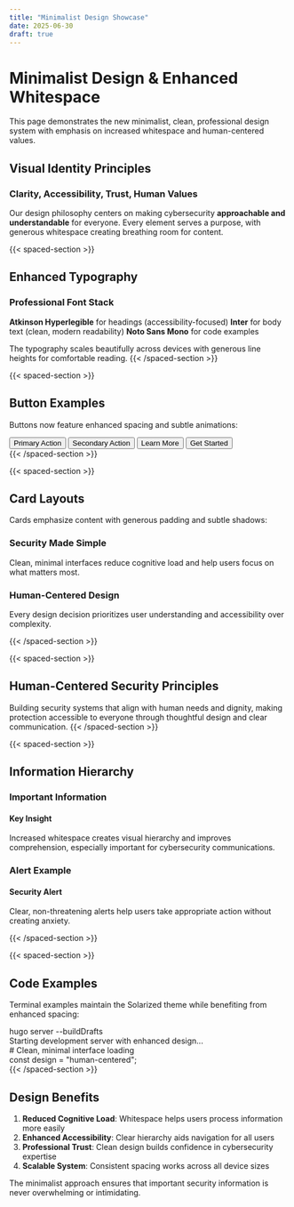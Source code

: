 ```yaml
---
title: "Minimalist Design Showcase"
date: 2025-06-30
draft: true
---
```


# Minimalist Design & Enhanced Whitespace

This page demonstrates the new minimalist, clean, professional design system with emphasis on increased whitespace and human-centered values.

## Visual Identity Principles

### Clarity, Accessibility, Trust, Human Values

Our design philosophy centers on making cybersecurity **approachable and understandable** for everyone. Every element serves a purpose, with generous whitespace creating breathing room for content.

{{< spaced-section >}}
## Enhanced Typography

### Professional Font Stack
**Atkinson Hyperlegible** for headings (accessibility-focused)
**Inter** for body text (clean, modern readability)
**Noto Sans Mono** for code examples

The typography scales beautifully across devices with generous line heights for comfortable reading.
{{< /spaced-section >}}

{{< spaced-section >}}
## Button Examples

Buttons now feature enhanced spacing and subtle animations:

<div class="flex flex-wrap gap-6">
  <button class="btn-brand-primary">Primary Action</button>
  <button class="btn-brand-secondary">Secondary Action</button>
  <button class="btn-brand-teal">Learn More</button>
  <button class="btn-brand-orange">Get Started</button>
</div>
{{< /spaced-section >}}

{{< spaced-section >}}
## Card Layouts

Cards emphasize content with generous padding and subtle shadows:

<div class="grid grid-cols-1 md:grid-cols-2 gap-8">
  <div class="brand-card">
    <h3 class="text-brand-subheading mb-4">Security Made Simple</h3>
    <p class="text-brand-body">Clean, minimal interfaces reduce cognitive load and help users focus on what matters most.</p>
  </div>
  <div class="brand-card-alt">
    <h3 class="text-brand-subheading mb-4">Human-Centered Design</h3>
    <p class="text-brand-body">Every design decision prioritizes user understanding and accessibility over complexity.</p>
  </div>
</div>
{{< /spaced-section >}}

{{< spaced-section >}}
## Human-Centered Security Principles

Building security systems that align with human needs and dignity, making protection accessible to everyone through thoughtful design and clear communication.
{{< /spaced-section >}}

{{< spaced-section >}}
## Information Hierarchy

### Important Information
<div class="brand-highlight">
  <h4 class="font-bold text-brand-gold mb-2">Key Insight</h4>
  <p>Increased whitespace creates visual hierarchy and improves comprehension, especially important for cybersecurity communications.</p>
</div>

### Alert Example
<div class="brand-alert">
  <h4 class="font-bold mb-2">Security Alert</h4>
  <p>Clear, non-threatening alerts help users take appropriate action without creating anxiety.</p>
</div>
{{< /spaced-section >}}

{{< spaced-section >}}
## Code Examples

Terminal examples maintain the Solarized theme while benefiting from enhanced spacing:

<div class="terminal mb-8">
<div class="terminal-prompt">hugo server --buildDrafts</div>
<div class="text-sl-cyan">Starting development server with enhanced design...</div>
<div class="comment"># Clean, minimal interface loading</div>
<div><span class="keyword">const</span> <span class="variable">design</span> <span class="operator">=</span> <span class="string">"human-centered"</span><span class="operator">;</span></div>
</div>
{{< /spaced-section >}}

## Design Benefits

1. **Reduced Cognitive Load**: Whitespace helps users process information more easily
2. **Enhanced Accessibility**: Clear hierarchy aids navigation for all users
3. **Professional Trust**: Clean design builds confidence in cybersecurity expertise
4. **Scalable System**: Consistent spacing works across all device sizes

The minimalist approach ensures that important security information is never overwhelming or intimidating.